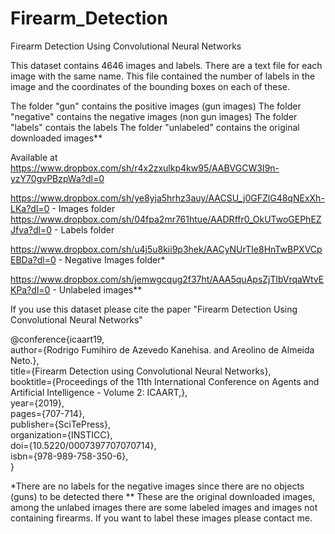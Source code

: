 # Firearm_Detection
Firearm Detection Using Convolutional Neural Networks

This dataset contains 4646 images and labels.
There are a text file for each image with the same name. This file contained the number of labels in the image and the coordinates of the bounding boxes on each of these.

The folder "gun" contains the positive images (gun images)
The folder "negative" contains the negative images (non gun images)
The folder "labels" contais the labels
The folder "unlabeled" contains the original downloaded images**

Available at https://www.dropbox.com/sh/r4x2zxulkp4kw95/AABVGCW3I9n-yzY70gvPBzpWa?dl=0

https://www.dropbox.com/sh/ye8yja5hrhz3auy/AACSU_j0GFZlG48qNExXh-LKa?dl=0 - Images folder
https://www.dropbox.com/sh/04fpa2mr761htue/AADRffr0_OkUTwoGEPhEZJfva?dl=0 - Labels folder

https://www.dropbox.com/sh/u4j5u8kii9p3hek/AACyNUrTIe8HnTwBPXVCpEBDa?dl=0 - Negative Images folder*

https://www.dropbox.com/sh/jemwgcqug2f37ht/AAA5quApsZjTlbVrqaWtvEKPa?dl=0 - Unlabeled images**

If you use this dataset please cite the paper "Firearm Detection Using Convolutional Neural Networks"

@conference{icaart19,<br>
author={Rodrigo Fumihiro de Azevedo Kanehisa. and Areolino de Almeida Neto.},<br>
title={Firearm Detection using Convolutional Neural Networks},<br>
booktitle={Proceedings of the 11th International Conference on Agents and Artificial Intelligence - Volume 2: ICAART,},<br>
year={2019},<br>
pages={707-714},<br>
publisher={SciTePress},<br>
organization={INSTICC},<br>
doi={10.5220/0007397707070714},<br>
isbn={978-989-758-350-6},<br>
}


*There are no labels for the negative images since there are no objects (guns) to be detected there
** These are the original downloaded images, among the unlabed images there are some labeled images and images not containing firearms. If you want to label these images please contact me. 
